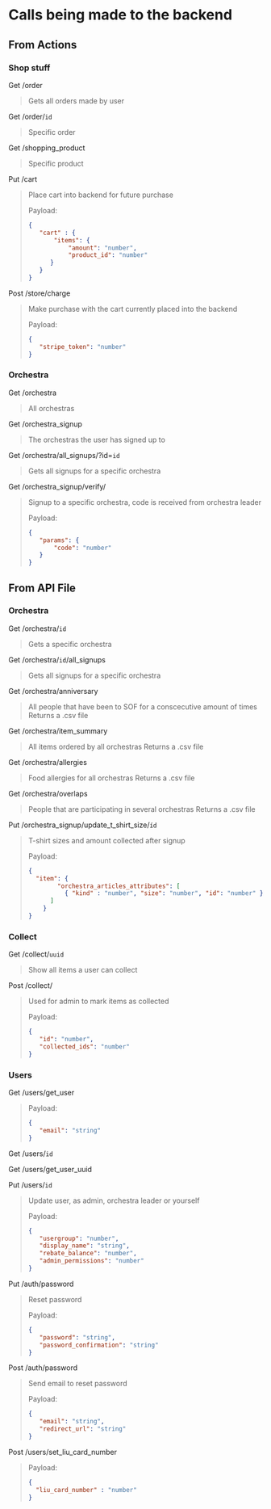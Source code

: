 # Calls being made to the backend
## From Actions

### Shop stuff
Get /order 
> Gets all orders made by user

Get /order/`id` 
> Specific order

Get /shopping_product 
> Specific product

Put	/cart 
> Place cart into backend for future purchase
>
> Payload:
>```json
>{	
>    "cart" : {
>        "items": {
>	         "amount": "number",
>	         "product_id": "number"
>       }
>    }
>}
>```

Post /store/charge 
> Make purchase with the cart currently placed into the backend
>
> Payload:
>```json
>{ 
>    "stripe_token": "number" 
>}
>```

### Orchestra
Get /orchestra
> All orchestras

Get /orchestra_signup
> The orchestras the user has signed up to

Get /orchestra/all_signups/?id=`id` 
> Gets all signups for a specific orchestra

Get /orchestra_signup/verify/
> Signup to a specific orchestra, code is received from orchestra leader
>
> Payload:
>```json
>{
>    "params": {
>        "code": "number"
>    }
>}
>```
  
  
## From API File

### Orchestra

Get /orchestra/`id` 
> Gets a specific orchestra

Get /orchestra/`id`/all_signups
>Gets all signups for a specific orchestra


Get /orchestra/anniversary
>All people that have been to SOF for a conscecutive amount of times
> Returns a .csv file

Get /orchestra/item_summary
> All items ordered by all orchestras
> Returns a .csv file

Get /orchestra/allergies
> Food allergies for all orchestras
> Returns a .csv file

Get /orchestra/overlaps
> People that are participating in several orchestras
> Returns a .csv file

Put /orchestra_signup/update_t_shirt_size/` íd `
> T-shirt sizes and amount collected after signup
>
> Payload:
> ```json
> {
>   "item": {
>         "orchestra_articles_attributes": [
> 	        { "kind" : "number", "size": "number", "id": "number" }
> 	    ]
>     }
> }
> ```
  

### Collect

Get /collect/`uuid`
> Show all items a user can collect

Post /collect/
>Used for admin to mark items as collected
>
>Payload:
>```json
>{
>    "id": "number",
>    "collected_ids": "number"
>}
>```
  
### Users

Get /users/get_user
>Payload:
>```json 
>{ 
>    "email": "string" 
>}
>```

Get /users/`id`

Get /users/get_user_uuid

Put /users/`id` 
>Update user, as admin, orchestra leader or yourself
>
>Payload:
>```json
>{
>    "usergroup": "number",
>    "display_name": "string",
>    "rebate_balance": "number",
>    "admin_permissions": "number"
>}
>```

Put /auth/password 
>Reset password
>
>Payload:
>```json
>{
>    "password": "string",
>    "password_confirmation": "string"
>}
>```
Post /auth/password
>Send email to reset password
>
>Payload:
>```json
>{
>    "email": "string",
>    "redirect_url": "string"
>}
>```
Post /users/set_liu_card_number
>Payload:
>```json
>{ 
>   "liu_card_number" : "number" 
>}
>```
